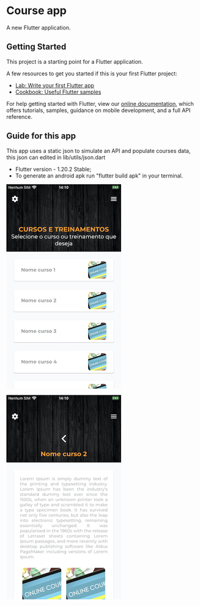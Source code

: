 # Course app

A new Flutter application.

## Getting Started

This project is a starting point for a Flutter application.

A few resources to get you started if this is your first Flutter project:

* [Lab: Write your first Flutter app](https://flutter.dev/docs/get-started/codelab)
* [Cookbook: Useful Flutter samples](https://flutter.dev/docs/cookbook)

For help getting started with Flutter, view our
[online documentation](https://flutter.dev/docs), which offers tutorials, 
samples, guidance on mobile development, and a full API reference.

## Guide for this app

This app uses a static json to simulate an API and populate courses data, this json can edited in lib/utils/json.dart

* Flutter version - 1.20.2 Stable; 
* To generate an android apk run "flutter build apk" in your terminal.

![alt text](https://raw.githubusercontent.com/rodrigorafaeldamaceno/course_app/master/assets/readme/list.jpeg)

![alt text](https://raw.githubusercontent.com/rodrigorafaeldamaceno/course_app/master/assets/readme/details.jpeg)
